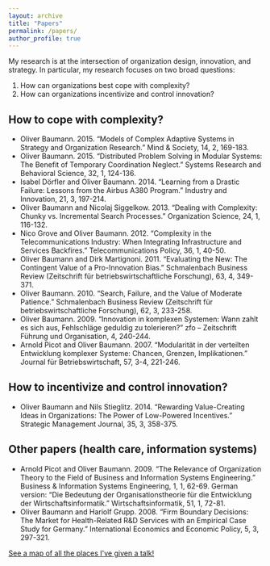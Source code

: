 ```yaml
---
layout: archive
title: "Papers"
permalink: /papers/
author_profile: true
---
```


My research is at the intersection of organization design, innovation, and strategy. In particular, my research focuses on two broad questions:

1. How can organizations best cope with complexity?
2. How can organizations incentivize and control innovation?

How to cope with complexity?
---------------------------
*	Oliver Baumann. 2015. “Models of Complex Adaptive Systems in Strategy and Organization Research.” Mind & Society, 14, 2, 169-183.
*	Oliver Baumann. 2015. “Distributed Problem Solving in Modular Systems: The Benefit of Temporary Coordination Neglect.” Systems Research and Behavioral Science, 32, 1, 124-136.
*	Isabel Dörfler and Oliver Baumann. 2014. “Learning from a Drastic Failure: Lessons from the Airbus A380 Program.” Industry and Innovation, 21, 3, 197-214.
*	Oliver Baumann and Nicolaj Siggelkow. 2013. “Dealing with Complexity: Chunky vs. Incremental Search Processes.” Organization Science, 24, 1, 116-132.
*	Nico Grove and Oliver Baumann. 2012. “Complexity in the Telecommunications Industry: When Integrating Infrastructure and Services Backfires.” Telecommunications Policy, 36, 1, 40-50.
*	Oliver Baumann and Dirk Martignoni. 2011. “Evaluating the New: The Contingent Value of a Pro-Innovation Bias.” Schmalenbach Business Review (Zeitschrift für betriebswirtschaftliche Forschung), 63, 4, 349-371.
*	Oliver Baumann. 2010. “Search, Failure, and the Value of Moderate Patience.” Schmalenbach Business Review (Zeitschrift für betriebswirtschaftliche Forschung), 62, 3, 233-258.
*	Oliver Baumann. 2009. “Innovation in komplexen Systemen: Wann zahlt es sich aus, Fehlschläge geduldig zu tolerieren?” zfo – Zeitschrift Führung und Organisation, 4, 240-244.
*	Arnold Picot and Oliver Baumann. 2007. “Modularität in der verteilten Entwicklung komplexer Systeme: Chancen, Grenzen, Implikationen.” Journal für Betriebswirtschaft, 57, 3-4, 221-246.

How to incentivize and control innovation?
----------------------------------------
*	Oliver Baumann and Nils Stieglitz. 2014. “Rewarding Value-Creating Ideas in Organizations: The Power of Low-Powered Incentives.” Strategic Management Journal, 35, 3, 358-375.

Other papers (health care, information systems)
---------------
*	Arnold Picot and Oliver Baumann. 2009. “The Relevance of Organization Theory to the Field of Business and Information Systems Engineering.” Business & Information Systems Engineering, 1, 1, 62-69. German version: “Die Bedeutung der Organisationstheorie für die Entwicklung der Wirtschaftsinformatik.” Wirtschaftsinformatik, 51, 1, 72-81.
*	Oliver Baumann and Hariolf Grupp. 2008. “Firm Boundary Decisions: The Market for Health-Related R&D Services with an Empirical Case Study for Germany.” International Economics and Economic Policy, 5, 3, 297-321.


<p style="text-decoration:underline;"><a href="/talkmap.html">See a map of all the places I've given a talk!</a></p>
